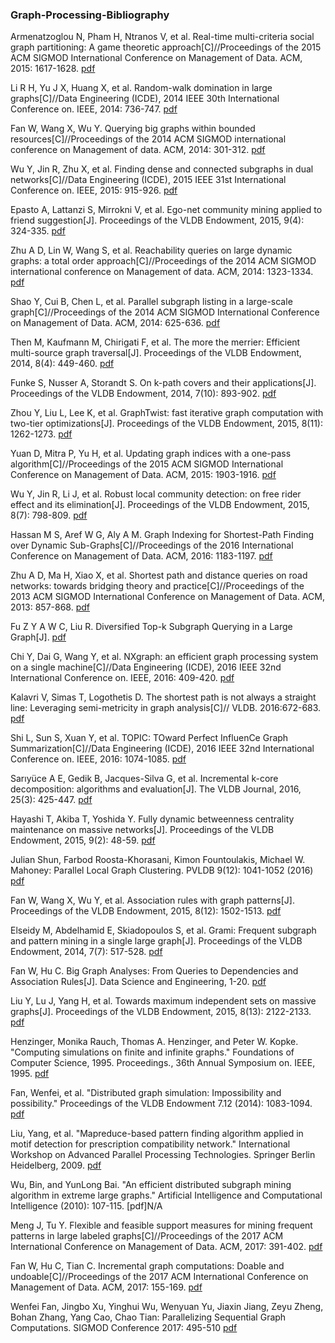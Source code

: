 ### Graph-Processing-Bibliography

Armenatzoglou N, Pham H, Ntranos V, et al. Real-time multi-criteria social graph partitioning: A game theoretic approach[C]//Proceedings of the 2015 ACM SIGMOD International Conference on Management of Data. ACM, 2015: 1617-1628.
[pdf](http://infolab.usc.edu/DocsDemos/SIGMOD15_RMGP.pdf)

Li R H, Yu J X, Huang X, et al. Random-walk domination in large graphs[C]//Data Engineering (ICDE), 2014 IEEE 30th International Conference on. IEEE, 2014: 736-747.
[pdf](http://www.szudatalab.com/wp-content/uploads/2016/04/rwdom.pdf)

Fan W, Wang X, Wu Y. Querying big graphs within bounded resources[C]//Proceedings of the 2014 ACM SIGMOD international conference on Management of data. ACM, 2014: 301-312.
[pdf](http://homepages.inf.ed.ac.uk/wenfei/papers/sigmod14.pdf)

Wu Y, Jin R, Zhu X, et al. Finding dense and connected subgraphs in dual networks[C]//Data Engineering (ICDE), 2015 IEEE 31st International Conference on. IEEE, 2015: 915-926.
[pdf](https://pdfs.semanticscholar.org/3e1a/53bfdf7018373c21cdac60a6f061b54696f6.pdf)

Epasto A, Lattanzi S, Mirrokni V, et al. Ego-net community mining applied to friend suggestion[J]. Proceedings of the VLDB Endowment, 2015, 9(4): 324-335.
[pdf](https://pdfs.semanticscholar.org/c3fb/a969d0c674931bae7e1f0f4fdf4fc3c30159.pdf)

Zhu A D, Lin W, Wang S, et al. Reachability queries on large dynamic graphs: a total order approach[C]//Proceedings of the 2014 ACM SIGMOD international conference on Management of data. ACM, 2014: 1323-1334.
[pdf](https://sites.google.com/site/totalorderlabelling/home/536tr.pdf)

Shao Y, Cui B, Chen L, et al. Parallel subgraph listing in a large-scale graph[C]//Proceedings of the 2014 ACM SIGMOD International Conference on Management of Data. ACM, 2014: 625-636.
[pdf](http://net.pku.edu.cn/~cuibin/Papers/2014-SIGMOD_subgraphlisting.pdf)

Then M, Kaufmann M, Chirigati F, et al. The more the merrier: Efficient multi-source graph traversal[J]. Proceedings of the VLDB Endowment, 2014, 8(4): 449-460.
[pdf](http://citeseerx.ist.psu.edu/viewdoc/download?doi=10.1.1.668.121&rep=rep1&type=pdf)

Funke S, Nusser A, Storandt S. On k-path covers and their applications[J]. Proceedings of the VLDB Endowment, 2014, 7(10): 893-902.
[pdf](http://ad-publications.informatik.uni-freiburg.de/VLDBJ_pathcover_FNS_2015.pdf)

Zhou Y, Liu L, Lee K, et al. GraphTwist: fast iterative graph computation with two-tier optimizations[J]. Proceedings of the VLDB Endowment, 2015, 8(11): 1262-1273.
[pdf](http://www-static.cc.gatech.edu/~lingliu/papers/2015/VLDB15-GraphTwist.pdf)

Yuan D, Mitra P, Yu H, et al. Updating graph indices with a one-pass algorithm[C]//Proceedings of the 2015 ACM SIGMOD International Conference on Management of Data. ACM, 2015: 1903-1916.
[pdf](localhost)

Wu Y, Jin R, Li J, et al. Robust local community detection: on free rider effect and its elimination[J]. Proceedings of the VLDB Endowment, 2015, 8(7): 798-809.
[pdf](https://faculty.ist.psu.edu/xzz89/publications/FreeRider_VLDB15.pdf)

Hassan M S, Aref W G, Aly A M. Graph Indexing for Shortest-Path Finding over Dynamic Sub-Graphs[C]//Proceedings of the 2016 International Conference on Management of Data. ACM, 2016: 1183-1197.
[pdf](https://www.cs.purdue.edu/homes/aref/papers/sigmod2016.pdf)

Zhu A D, Ma H, Xiao X, et al. Shortest path and distance queries on road networks: towards bridging theory and practice[C]//Proceedings of the 2013 ACM SIGMOD International Conference on Management of Data. ACM, 2013: 857-868.
[pdf](https://arxiv.org/pdf/1304.2576)

Fu Z Y A W C, Liu R. Diversified Top-k Subgraph Querying in a Large Graph[J].
[pdf](http://www.cse.cuhk.edu.hk/~adafu/Pub/DSQL2016.pdf)

Chi Y, Dai G, Wang Y, et al. NXgraph: an efficient graph processing system on a single machine[C]//Data Engineering (ICDE), 2016 IEEE 32nd International Conference on. IEEE, 2016: 409-420.
[pdf](https://arxiv.org/pdf/1510.06916.pdf)

Kalavri V, Simas T, Logothetis D. The shortest path is not always a straight line: Leveraging semi-metricity in graph analysis[C]// VLDB. 2016:672-683.
[pdf](http://www.vldb.org/pvldb/vol9/p672-kalavri.pdf)

Shi L, Sun S, Xuan Y, et al. TOPIC: TOward Perfect InfluenCe Graph Summarization[C]//Data Engineering (ICDE), 2016 IEEE 32nd International Conference on. IEEE, 2016: 1074-1085.
[pdf](http://user.informatik.uni-goettingen.de/~ychen/papers/TOPIC_ICDE16.pdf)

Sarıyüce A E, Gedik B, Jacques-Silva G, et al. Incremental k-core decomposition: algorithms and evaluation[J]. The VLDB Journal, 2016, 25(3): 425-447.
[pdf](http://www.cs.bilkent.edu.tr/~bgedik/homepage/lib/exe/fetch.php/wiki:pubs:kcore-vldbj.pdf)

Hayashi T, Akiba T, Yoshida Y. Fully dynamic betweenness centrality maintenance on massive networks[J]. Proceedings of the VLDB Endowment, 2015, 9(2): 48-59.
[pdf](https://pdfs.semanticscholar.org/191d/6355948826e24004e7c855368ac43ec9fb73.pdf)

Julian Shun, Farbod Roosta-Khorasani, Kimon Fountoulakis, Michael W. Mahoney: Parallel Local Graph Clustering. PVLDB 9(12): 1041-1052 (2016)
[pdf](http://www.vldb.org/pvldb/vol9/p1041-shun.pdf)

Fan W, Wang X, Wu Y, et al. Association rules with graph patterns[J]. Proceedings of the VLDB Endowment, 2015, 8(12): 1502-1513.
[pdf](http://homepages.inf.ed.ac.uk/s1400132/publication/fan2015association.pdf)

Elseidy M, Abdelhamid E, Skiadopoulos S, et al. Grami: Frequent subgraph and pattern mining in a single large graph[J]. Proceedings of the VLDB Endowment, 2014, 7(7): 517-528.
[pdf](http://repository.kaust.edu.sa/kaust/bitstream/10754/334536/1/Article-Proceeding-GRAMI_Freq-2014.pdf)

Fan W, Hu C. Big Graph Analyses: From Queries to Dependencies and Association Rules[J]. Data Science and Engineering, 1-20.
[pdf](http://download.springer.com/static/pdf/660/art%253A10.1007%252Fs41019-016-0025-x.pdf?originUrl=http%3A%2F%2Flink.springer.com%2Farticle%2F10.1007%2Fs41019-016-0025-x&token2=exp=1491379307~acl=%2Fstatic%2Fpdf%2F660%2Fart%25253A10.1007%25252Fs41019-016-0025-x.pdf%3ForiginUrl%3Dhttp%253A%252F%252Flink.springer.com%252Farticle%252F10.1007%252Fs41019-016-0025-x*~hmac=9761ee589ffcdfa3452cdcefeaf478786f25c1ba5b541bbdc6b6c5b6542aa526)

Liu Y, Lu J, Yang H, et al. Towards maximum independent sets on massive graphs[J]. Proceedings of the VLDB Endowment, 2015, 8(13): 2122-2133.
[pdf](http://www.vldb.org/pvldb/vol8/p2122-lu.pdf)

Henzinger, Monika Rauch, Thomas A. Henzinger, and Peter W. Kopke. "Computing simulations on finite and infinite graphs." Foundations of Computer Science, 1995. Proceedings., 36th Annual Symposium on. IEEE, 1995.
[pdf](http://ieeexplore.ieee.org/stamp/stamp.jsp?arnumber=492576)

Fan, Wenfei, et al. "Distributed graph simulation: Impossibility and possibility." Proceedings of the VLDB Endowment 7.12 (2014): 1083-1094.
[pdf](http://www.vldb.org/pvldb/vol7/p1083-fan.pdf)

Liu, Yang, et al. "Mapreduce-based pattern finding algorithm applied in motif detection for prescription compatibility network." International Workshop on Advanced Parallel Processing Technologies. Springer Berlin Heidelberg, 2009.
[pdf](http://download.springer.com/static/pdf/823/chp%253A10.1007%252F978-3-642-03644-6_27.pdf?originUrl=http%3A%2F%2Flink.springer.com%2Fchapter%2F10.1007%2F978-3-642-03644-6_27&token2=exp=1493829504~acl=%2Fstatic%2Fpdf%2F823%2Fchp%25253A10.1007%25252F978-3-642-03644-6_27.pdf%3ForiginUrl%3Dhttp%253A%252F%252Flink.springer.com%252Fchapter%252F10.1007%252F978-3-642-03644-6_27*~hmac=c06280fa7292bd50f99098122e1e533f4b4b5cd89090e360d45ce9e19dfaa1fc)

Wu, Bin, and YunLong Bai. "An efficient distributed subgraph mining algorithm in extreme large graphs." Artificial Intelligence and Computational Intelligence (2010): 107-115.
[pdf]N/A

Meng J, Tu Y. Flexible and feasible support measures for mining frequent patterns in large labeled graphs[C]//Proceedings of the 2017 ACM International Conference on Management of Data. ACM, 2017: 391-402.
[pdf](http://delivery.acm.org/10.1145/3040000/3035936/p391-meng.pdf?ip=222.175.103.102&id=3035936&acc=ACTIVE%20SERVICE&key=BF85BBA5741FDC6E%2EBA9BBD89F2E1EC6A%2E4D4702B0C3E38B35%2E4D4702B0C3E38B35&CFID=963958161&CFTOKEN=76204301&__acm__=1500866702_3715a48d933a5a094742cbeb19f4a927)

Fan W, Hu C, Tian C. Incremental graph computations: Doable and undoable[C]//Proceedings of the 2017 ACM International Conference on Management of Data. ACM, 2017: 155-169.
[pdf](http://delivery.acm.org/10.1145/3040000/3035944/p155-fan.pdf?ip=222.175.103.102&id=3035944&acc=ACTIVE%20SERVICE&key=BF85BBA5741FDC6E%2EBA9BBD89F2E1EC6A%2E4D4702B0C3E38B35%2E4D4702B0C3E38B35&CFID=963958161&CFTOKEN=76204301&__acm__=1500867087_17f0452b6962c33398c353251b424317)

Wenfei Fan, Jingbo Xu, Yinghui Wu, Wenyuan Yu, Jiaxin Jiang, Zeyu Zheng, Bohan Zhang, Yang Cao, Chao Tian: Parallelizing Sequential Graph Computations. SIGMOD Conference 2017: 495-510
[pdf](http://delivery.acm.org/10.1145/3040000/3035942/p495-fan.pdf?ip=222.175.103.102&id=3035942&acc=ACTIVE%20SERVICE&key=BF85BBA5741FDC6E%2EBA9BBD89F2E1EC6A%2E4D4702B0C3E38B35%2E4D4702B0C3E38B35&CFID=963958161&CFTOKEN=76204301&__acm__=1500867516_216bdbc354966cde2f6b12adc2f7b397)
